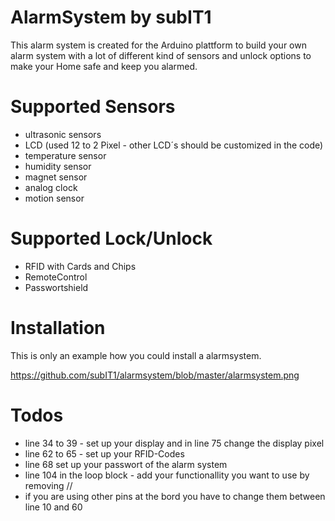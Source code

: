 # AlarmSystem by subIT1

This alarm system is created for the Arduino plattform to build your own alarm system with a lot of different kind of sensors and unlock options to make your Home safe and keep you alarmed.

# Supported Sensors

- ultrasonic sensors
- LCD (used 12 to 2 Pixel - other LCD´s should be customized in the code)
- temperature sensor
- humidity sensor
- magnet sensor
- analog clock
- motion sensor

# Supported Lock/Unlock

- RFID with Cards and Chips
- RemoteControl
- Passwortshield

# Installation 

This is only an example how you could install a alarmsystem. 

https://github.com/subIT1/alarmsystem/blob/master/alarmsystem.png

# Todos

- line 34 to 39 - set up your display and in line 75 change the display pixel 
- line 62 to 65 - set up your RFID-Codes
- line 68 set up your passwort of the alarm system
- line 104 in the loop block - add your functionallity you want to use by removing //
- if you are using other pins at the bord you have to change them between line 10 and 60
